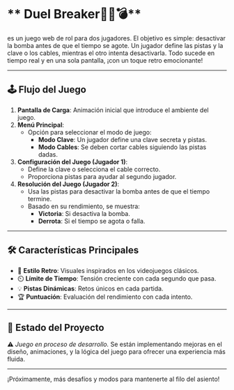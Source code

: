 #  ** Duel Breaker🕵️‍♂️💣**  

es un juego web de rol para dos jugadores. El objetivo es simple: desactivar la bomba antes de que el tiempo se agote. Un jugador define las pistas y la clave o los cables, mientras el otro intenta desactivarla. Todo sucede en tiempo real y en una sola pantalla, ¡con un toque retro emocionante! 

---
## 🕹️ **Flujo del Juego**
1. **Pantalla de Carga**: Animación inicial que introduce el ambiente del juego.
2. **Menú Principal**:
   - Opción para seleccionar el modo de juego:
     - **Modo Clave**: Un jugador define una clave secreta y pistas.
     - **Modo Cables**: Se deben cortar cables siguiendo las pistas dadas.
3. **Configuración del Juego (Jugador 1)**:
   - Define la clave o selecciona el cable correcto.
   - Proporciona pistas para ayudar al segundo jugador.
4. **Resolución del Juego (Jugador 2)**:
   - Usa las pistas para desactivar la bomba antes de que el tiempo termine.
   - Basado en su rendimiento, se muestra:
     - **Victoria**: Si desactiva la bomba.
     - **Derrota**: Si el tiempo se agota o falla.

---

## 🛠️ **Características Principales**
- 🎨 **Estilo Retro**: Visuales inspirados en los videojuegos clásicos.
- ⏲️ **Límite de Tiempo**: Tensión creciente con cada segundo que pasa.
- 💡 **Pistas Dinámicas**: Retos únicos en cada partida.
- 🏆 **Puntuación**: Evaluación del rendimiento con cada intento.

---

## 🚀 **Estado del Proyecto**
⚠️ *Juego en proceso de desarrollo.* Se están implementando mejoras en el diseño, animaciones, y la lógica del juego para ofrecer una experiencia más fluida.

---

¡Próximamente, más desafíos y modos para mantenerte al filo del asiento!
